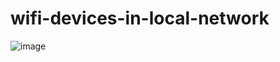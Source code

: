 # wifi-devices-in-local-network

![image](https://github.com/user-attachments/assets/161de2cc-49be-4771-8df3-35b9c4c817d3)
